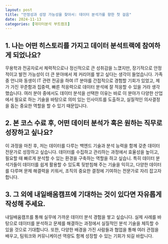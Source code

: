 ```yaml
---
layout: post
title: "안정성과 성장 가능성을 찾아서: 데이터 분석가를 향한 첫 걸음"
date: 2024-11-13
categories: [데이터분석 부트캠프] 
---
```


## 1. 나는 어떤 히스토리를 가지고 데이터 분석트랙에 참여하게 되었나요?
무용학과 전공자로서 체력적으로나 정신적으로 큰 성취감을 느꼈지만, 장기적으로 안정적이고 발전 가능성이 더 큰 분야에서 제 커리어를 쌓고 싶다는 생각이 들었습니다. 가족 중 언니와 동생이 IT 관련 전공을 하여 IT 분야를 간접적으로 경험할 기회가 있었고, 제가 가진 꾸준함과 집중력, 빠른 적응력으로 데이터 분석에 잘 적응할 수 있을 거라 생각했습니다. 여러 분야 중에서도 데이터 분석을 선택한 이유는 바로 이 분야가 다양한 산업에서 필요로 하는 기술을 바탕으로 의미 있는 인사이트를 도출하고, 실질적인 의사결정을 돕는 중요한 역할을 할 수 있기 때문입니다.

## 2. 본 코스 수료 후, 어떤 데이터 분석가 혹은 원하는 직무로 성장하고 싶나요?
이 과정을 마친 후, 저는 데이터를 다루는 백엔드 기술과 분석 능력을 함께 갖춘 데이터 전문가로 성장하고 싶습니다. 데이터를 수집하고 관리하는 과정에서 효율성을 높이고, 필요할 때 빠르게 분석할 수 있는 환경을 구축하는 역할을 하고 싶습니. 특히 데이터 분석가들이 데이터를 쉽게 활용할 수 있도록 뒷받침해 주는 기술을 익히고, 다양한 데이터를 다루며 문제 해결력을 키워서, 조직의 중요한 결정에 기여하는 전문가로 자리 잡고자 합니다.

## 3. 그 외에 내일배움캠프에 기대하는 것이 있다면 자유롭게 작성해 주세요.
내일배움캠프를 통해 실무에 가까운 데이터 분석 경험을 쌓고 싶습니다. 실제 사례를 바탕으로 데이터를 분석하고 문제를 해결하는 과정에서 실질적인 분석 기술을 체득할 수 있을 것으로 기대합니다. 또한, 다양한 배경을 가진 사람들과 협업을 통해 여러 관점을 배우고, 팀워크와 커뮤니케이션 역량도 함께 성장할 수 있는 기회가 되길 바랍니다.
